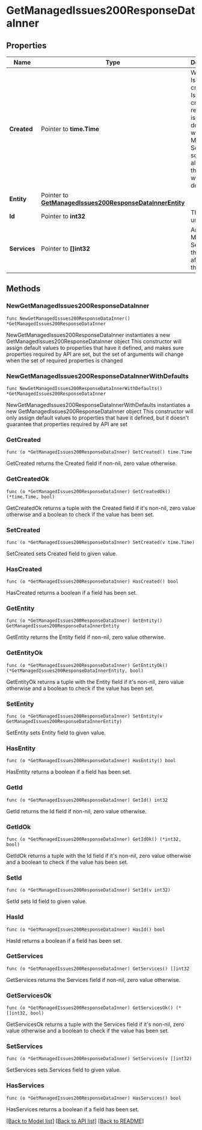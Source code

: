 # GetManagedIssues200ResponseDataInner

## Properties

Name | Type | Description | Notes
------------ | ------------- | ------------- | -------------
**Created** | Pointer to **time.Time** | When this Issue was created. Issues are created in response to issues detected with Managed Services, so this is also when the Issue was detected. | [optional] [readonly] 
**Entity** | Pointer to [**GetManagedIssues200ResponseDataInnerEntity**](GetManagedIssues200ResponseDataInnerEntity.md) |  | [optional] 
**Id** | Pointer to **int32** | This Issue&#39;s unique ID. | [optional] [readonly] 
**Services** | Pointer to **[]int32** | An array of Managed Service IDs that were affected by this Issue. | [optional] [readonly] 

## Methods

### NewGetManagedIssues200ResponseDataInner

`func NewGetManagedIssues200ResponseDataInner() *GetManagedIssues200ResponseDataInner`

NewGetManagedIssues200ResponseDataInner instantiates a new GetManagedIssues200ResponseDataInner object
This constructor will assign default values to properties that have it defined,
and makes sure properties required by API are set, but the set of arguments
will change when the set of required properties is changed

### NewGetManagedIssues200ResponseDataInnerWithDefaults

`func NewGetManagedIssues200ResponseDataInnerWithDefaults() *GetManagedIssues200ResponseDataInner`

NewGetManagedIssues200ResponseDataInnerWithDefaults instantiates a new GetManagedIssues200ResponseDataInner object
This constructor will only assign default values to properties that have it defined,
but it doesn't guarantee that properties required by API are set

### GetCreated

`func (o *GetManagedIssues200ResponseDataInner) GetCreated() time.Time`

GetCreated returns the Created field if non-nil, zero value otherwise.

### GetCreatedOk

`func (o *GetManagedIssues200ResponseDataInner) GetCreatedOk() (*time.Time, bool)`

GetCreatedOk returns a tuple with the Created field if it's non-nil, zero value otherwise
and a boolean to check if the value has been set.

### SetCreated

`func (o *GetManagedIssues200ResponseDataInner) SetCreated(v time.Time)`

SetCreated sets Created field to given value.

### HasCreated

`func (o *GetManagedIssues200ResponseDataInner) HasCreated() bool`

HasCreated returns a boolean if a field has been set.

### GetEntity

`func (o *GetManagedIssues200ResponseDataInner) GetEntity() GetManagedIssues200ResponseDataInnerEntity`

GetEntity returns the Entity field if non-nil, zero value otherwise.

### GetEntityOk

`func (o *GetManagedIssues200ResponseDataInner) GetEntityOk() (*GetManagedIssues200ResponseDataInnerEntity, bool)`

GetEntityOk returns a tuple with the Entity field if it's non-nil, zero value otherwise
and a boolean to check if the value has been set.

### SetEntity

`func (o *GetManagedIssues200ResponseDataInner) SetEntity(v GetManagedIssues200ResponseDataInnerEntity)`

SetEntity sets Entity field to given value.

### HasEntity

`func (o *GetManagedIssues200ResponseDataInner) HasEntity() bool`

HasEntity returns a boolean if a field has been set.

### GetId

`func (o *GetManagedIssues200ResponseDataInner) GetId() int32`

GetId returns the Id field if non-nil, zero value otherwise.

### GetIdOk

`func (o *GetManagedIssues200ResponseDataInner) GetIdOk() (*int32, bool)`

GetIdOk returns a tuple with the Id field if it's non-nil, zero value otherwise
and a boolean to check if the value has been set.

### SetId

`func (o *GetManagedIssues200ResponseDataInner) SetId(v int32)`

SetId sets Id field to given value.

### HasId

`func (o *GetManagedIssues200ResponseDataInner) HasId() bool`

HasId returns a boolean if a field has been set.

### GetServices

`func (o *GetManagedIssues200ResponseDataInner) GetServices() []int32`

GetServices returns the Services field if non-nil, zero value otherwise.

### GetServicesOk

`func (o *GetManagedIssues200ResponseDataInner) GetServicesOk() (*[]int32, bool)`

GetServicesOk returns a tuple with the Services field if it's non-nil, zero value otherwise
and a boolean to check if the value has been set.

### SetServices

`func (o *GetManagedIssues200ResponseDataInner) SetServices(v []int32)`

SetServices sets Services field to given value.

### HasServices

`func (o *GetManagedIssues200ResponseDataInner) HasServices() bool`

HasServices returns a boolean if a field has been set.


[[Back to Model list]](../README.md#documentation-for-models) [[Back to API list]](../README.md#documentation-for-api-endpoints) [[Back to README]](../README.md)


